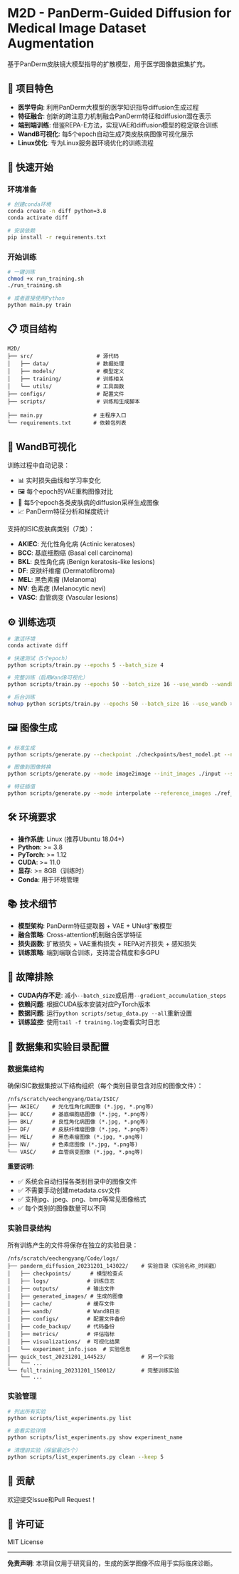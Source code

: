 # M2D - PanDerm-Guided Diffusion for Medical Image Dataset Augmentation

基于PanDerm皮肤镜大模型指导的扩散模型，用于医学图像数据集扩充。

## 🎯 项目特色

- **医学导向**: 利用PanDerm大模型的医学知识指导diffusion生成过程
- **特征融合**: 创新的跨注意力机制融合PanDerm特征和diffusion潜在表示  
- **端到端训练**: 借鉴REPA-E方法，实现VAE和diffusion模型的稳定联合训练
- **WandB可视化**: 每5个epoch自动生成7类皮肤病图像可视化展示
- **Linux优化**: 专为Linux服务器环境优化的训练流程

## 🚀 快速开始

### 环境准备
```bash
# 创建conda环境
conda create -n diff python=3.8
conda activate diff

# 安装依赖
pip install -r requirements.txt
```

### 开始训练
```bash
# 一键训练
chmod +x run_training.sh
./run_training.sh

# 或者直接使用Python
python main.py train
```

## 📋 项目结构

```
M2D/
├── src/                    # 源代码
│   ├── data/               # 数据处理
│   ├── models/             # 模型定义  
│   ├── training/           # 训练相关
│   └── utils/              # 工具函数
├── configs/                # 配置文件
├── scripts/                # 训练和生成脚本

├── main.py                # 主程序入口
└── requirements.txt       # 依赖包列表
```

## 🎨 WandB可视化

训练过程中自动记录：
- 📊 实时损失曲线和学习率变化
- 🖼️ 每个epoch的VAE重构图像对比  
- 🎯 每5个epoch各类皮肤病的diffusion采样生成图像
- 📈 PanDerm特征分析和梯度统计

支持的ISIC皮肤病类别（7类）：
- **AKIEC**: 光化性角化病 (Actinic keratoses)
- **BCC**: 基底细胞癌 (Basal cell carcinoma)  
- **BKL**: 良性角化病 (Benign keratosis-like lesions)
- **DF**: 皮肤纤维瘤 (Dermatofibroma)
- **MEL**: 黑色素瘤 (Melanoma)
- **NV**: 色素痣 (Melanocytic nevi)
- **VASC**: 血管病变 (Vascular lesions)

## ⚙️ 训练选项

```bash
# 激活环境
conda activate diff

# 快速测试（5个epoch）
python scripts/train.py --epochs 5 --batch_size 4

# 完整训练（启用WandB可视化）
python scripts/train.py --epochs 50 --batch_size 16 --use_wandb --wandb_project "m2d-training"

# 后台训练
nohup python scripts/train.py --epochs 50 --batch_size 16 --use_wandb > training.log 2>&1 &
```

## 🖼️ 图像生成

```bash
# 标准生成
python scripts/generate.py --checkpoint ./checkpoints/best_model.pt --num_samples 20

# 图像到图像转换  
python scripts/generate.py --mode image2image --init_images ./input --strength 0.75

# 特征插值
python scripts/generate.py --mode interpolate --reference_images ./ref_a --reference_images_b ./ref_b
```

## 🛠️ 环境要求

- **操作系统**: Linux (推荐Ubuntu 18.04+)
- **Python**: >= 3.8
- **PyTorch**: >= 1.12  
- **CUDA**: >= 11.0
- **显存**: >= 8GB（训练时）
- **Conda**: 用于环境管理

## 📚 技术细节

- **模型架构**: PanDerm特征提取器 + VAE + UNet扩散模型
- **融合策略**: Cross-attention机制融合医学特征
- **损失函数**: 扩散损失 + VAE重构损失 + REPA对齐损失 + 感知损失
- **训练策略**: 端到端联合训练，支持混合精度和多GPU

## 🔧 故障排除

- **CUDA内存不足**: 减小`--batch_size`或启用`--gradient_accumulation_steps`
- **依赖问题**: 根据CUDA版本安装对应PyTorch版本  
- **数据问题**: 运行`python scripts/setup_data.py --all`重新设置
- **训练监控**: 使用`tail -f training.log`查看实时日志

## 📖 数据集和实验目录配置

### 数据集结构
确保ISIC数据集按以下结构组织（每个类别目录包含对应的图像文件）：
```
/nfs/scratch/eechengyang/Data/ISIC/
├── AKIEC/    # 光化性角化病图像 (*.jpg, *.png等)
├── BCC/      # 基底细胞癌图像 (*.jpg, *.png等)
├── BKL/      # 良性角化病图像 (*.jpg, *.png等)
├── DF/       # 皮肤纤维瘤图像 (*.jpg, *.png等)
├── MEL/      # 黑色素瘤图像 (*.jpg, *.png等)
├── NV/       # 色素痣图像 (*.jpg, *.png等)
└── VASC/     # 血管病变图像 (*.jpg, *.png等)
```

**重要说明**: 
- ✅ 系统会自动扫描各类别目录中的图像文件
- ✅ 不需要手动创建metadata.csv文件
- ✅ 支持jpg、jpeg、png、bmp等常见图像格式
- ✅ 每个类别的图像数量可以不同

### 实验目录结构
所有训练产生的文件将保存在独立的实验目录：
```
/nfs/scratch/eechengyang/Code/logs/
├── panderm_diffusion_20231201_143022/    # 实验目录（实验名称_时间戳）
│   ├── checkpoints/      # 模型检查点
│   ├── logs/            # 训练日志
│   ├── outputs/         # 输出文件
│   ├── generated_images/ # 生成的图像
│   ├── cache/           # 缓存文件
│   ├── wandb/           # WandB日志
│   ├── configs/         # 配置文件备份
│   ├── code_backup/     # 代码备份
│   ├── metrics/         # 评估指标
│   ├── visualizations/  # 可视化结果
│   └── experiment_info.json  # 实验信息
├── quick_test_20231201_144523/           # 另一个实验
│   └── ...
└── full_training_20231201_150012/        # 完整训练实验
    └── ...
```

### 实验管理
```bash
# 列出所有实验
python scripts/list_experiments.py list

# 查看实验详情
python scripts/list_experiments.py show experiment_name

# 清理旧实验（保留最近5个）
python scripts/list_experiments.py clean --keep 5
```

## 🤝 贡献

欢迎提交Issue和Pull Request！

## 📄 许可证

MIT License

---

**免责声明**: 本项目仅用于研究目的，生成的医学图像不应用于实际临床诊断。